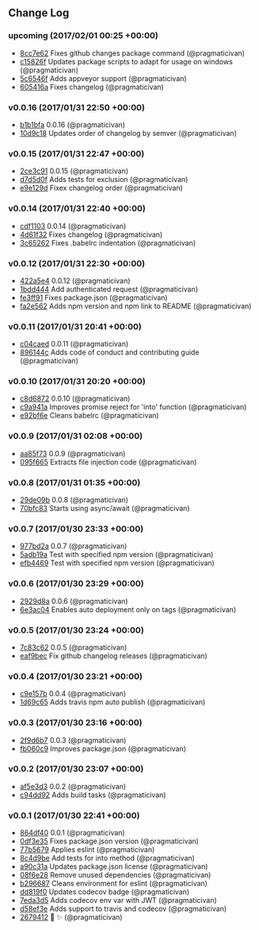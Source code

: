 ## Change Log

### upcoming (2017/02/01 00:25 +00:00)
- [8cc7e62](https://github.com/pragmaticivan/wizard/commit/8cc7e62d839ddf4a7ee6692a241e79419bd523ab) Fixes github changes package command (@pragmaticivan)
- [c15826f](https://github.com/pragmaticivan/wizard/commit/c15826ff34cbf0e6cc517d232d77d5483656da96) Updates package scripts to adapt for usage on windows (@pragmaticivan)
- [5c6546f](https://github.com/pragmaticivan/wizard/commit/5c6546f83b53109a131dcabce5d99461399ef06e) Adds appveyor support (@pragmaticivan)
- [605416a](https://github.com/pragmaticivan/wizard/commit/605416a77f9bb72e39ffb6850404ac99b5febbe9) Fixes changelog (@pragmaticivan)

### v0.0.16 (2017/01/31 22:50 +00:00)
- [b1b1bfa](https://github.com/pragmaticivan/wizard/commit/b1b1bfa54abaf069258d1b19843c75cd7c68913e) 0.0.16 (@pragmaticivan)
- [10d9c18](https://github.com/pragmaticivan/wizard/commit/10d9c18106dbee8e875ad21a93cb9019d4e52e87) Updates order of changelog by semver (@pragmaticivan)

### v0.0.15 (2017/01/31 22:47 +00:00)
- [2ce3c91](https://github.com/pragmaticivan/wizard/commit/2ce3c91331392535502c260a8aa069d0d5912688) 0.0.15 (@pragmaticivan)
- [d7d5d0f](https://github.com/pragmaticivan/wizard/commit/d7d5d0fe008effaf6e446613b639efab4599a7c5) Adds tests for exclusion (@pragmaticivan)
- [e9e129d](https://github.com/pragmaticivan/wizard/commit/e9e129d97fee1eef8b3ad62471abca09abde12ed) Fixex changelog order (@pragmaticivan)

### v0.0.14 (2017/01/31 22:40 +00:00)
- [cdf1103](https://github.com/pragmaticivan/wizard/commit/cdf1103a52b6cd749f8bc9099bd0b0f529648fea) 0.0.14 (@pragmaticivan)
- [4d61f32](https://github.com/pragmaticivan/wizard/commit/4d61f3208e9b888cef4708964556a4065c54debc) Fixes changelog (@pragmaticivan)
- [3c65262](https://github.com/pragmaticivan/wizard/commit/3c652623e142de5cf70a7cdd7d2d4601f30aec48) Fixes .babelrc indentation (@pragmaticivan)

### v0.0.12 (2017/01/31 22:30 +00:00)
- [422a5e4](https://github.com/pragmaticivan/wizard/commit/422a5e4e5d28c5ac5c68f9871e43f5a5ed0d6047) 0.0.12 (@pragmaticivan)
- [1bdd444](https://github.com/pragmaticivan/wizard/commit/1bdd444c96d0eedc47ba97b57d7af6586fe9830d) Add authenticated request (@pragmaticivan)
- [fe3ff91](https://github.com/pragmaticivan/wizard/commit/fe3ff91db1e23ff53a0b21cae3d469d9aecb6f39) Fixes package.json (@pragmaticivan)
- [fa2e562](https://github.com/pragmaticivan/wizard/commit/fa2e56212260580e8395de16249ca2c48ecb9d10) Adds npm version and npm link to README (@pragmaticivan)

### v0.0.11 (2017/01/31 20:41 +00:00)
- [c04caed](https://github.com/pragmaticivan/wizard/commit/c04caedf73db280140cc3676374bbf3d1553b152) 0.0.11 (@pragmaticivan)
- [896144c](https://github.com/pragmaticivan/wizard/commit/896144c27ba64eb62134f61e53f02aca3ddb0405) Adds code of conduct and contributing guide (@pragmaticivan)

### v0.0.10 (2017/01/31 20:20 +00:00)
- [c8d6872](https://github.com/pragmaticivan/wizard/commit/c8d6872fad8ed21e81dfa8f1629499c5791887b1) 0.0.10 (@pragmaticivan)
- [c9a941a](https://github.com/pragmaticivan/wizard/commit/c9a941a1da7a861323ce6cb921acaf05a9a8dfa5) Improves promise reject for 'into' function (@pragmaticivan)
- [e92bf6e](https://github.com/pragmaticivan/wizard/commit/e92bf6ea5764a0a4251700712c2a584bfe9738ee) Cleans babelrc (@pragmaticivan)

### v0.0.9 (2017/01/31 02:08 +00:00)
- [aa85f73](https://github.com/pragmaticivan/wizard/commit/aa85f734a7d24eb8b6ffdb8d25de44f0dad6b662) 0.0.9 (@pragmaticivan)
- [095f665](https://github.com/pragmaticivan/wizard/commit/095f6659cc0dfe5166ff004b2b3d9523b322f8ab) Extracts file injection code (@pragmaticivan)

### v0.0.8 (2017/01/31 01:35 +00:00)
- [29de09b](https://github.com/pragmaticivan/wizard/commit/29de09b2d66316e953c85c62f05aba3cf981de8a) 0.0.8 (@pragmaticivan)
- [70bfc83](https://github.com/pragmaticivan/wizard/commit/70bfc8329783042b7d34196a49031c86524b3084) Starts using async/await (@pragmaticivan)

### v0.0.7 (2017/01/30 23:33 +00:00)
- [977bd2a](https://github.com/pragmaticivan/wizard/commit/977bd2abd26c13ef9e23ae110000437296fc13b9) 0.0.7 (@pragmaticivan)
- [5adb19a](https://github.com/pragmaticivan/wizard/commit/5adb19aa1411ddf88cffcf633c53a87ff4d148d7) Test with specified npm version (@pragmaticivan)
- [efb4469](https://github.com/pragmaticivan/wizard/commit/efb4469cc0fdd0b199463d9c0fd33648e08a5954) Test with specified npm version (@pragmaticivan)

### v0.0.6 (2017/01/30 23:29 +00:00)
- [2929d8a](https://github.com/pragmaticivan/wizard/commit/2929d8a50f171ad1d21e79130735b0bf36d3865b) 0.0.6 (@pragmaticivan)
- [6e3ac04](https://github.com/pragmaticivan/wizard/commit/6e3ac049dbd2e4f881ca489fdd334cfd71bab23a) Enables auto deployment only on tags (@pragmaticivan)

### v0.0.5 (2017/01/30 23:24 +00:00)
- [7c83c62](https://github.com/pragmaticivan/wizard/commit/7c83c62ec02b3d12141fa663e20e04a92bc4c2d3) 0.0.5 (@pragmaticivan)
- [eaf9bec](https://github.com/pragmaticivan/wizard/commit/eaf9bec581f292c96de1faafb6c1077a682d49e1) Fix github changelog releases (@pragmaticivan)

### v0.0.4 (2017/01/30 23:21 +00:00)
- [c9e157b](https://github.com/pragmaticivan/wizard/commit/c9e157b87518064d062a493e55ea886bc041e7b7) 0.0.4 (@pragmaticivan)
- [1d69c65](https://github.com/pragmaticivan/wizard/commit/1d69c65765e5edae922af0b74675d2a3e3221801) Adds travis npm auto publish (@pragmaticivan)

### v0.0.3 (2017/01/30 23:16 +00:00)
- [2f9d6b7](https://github.com/pragmaticivan/wizard/commit/2f9d6b7cb6b52311c2bdc2c9fd6cd62a7245d412) 0.0.3 (@pragmaticivan)
- [fb060c9](https://github.com/pragmaticivan/wizard/commit/fb060c9447969f48cab110c653130f5432fb380c) Improves package.json (@pragmaticivan)

### v0.0.2 (2017/01/30 23:07 +00:00)
- [af5e3d3](https://github.com/pragmaticivan/wizard/commit/af5e3d37448871c03dbd6be2b215c71a5c4e6566) 0.0.2 (@pragmaticivan)
- [c94dd92](https://github.com/pragmaticivan/wizard/commit/c94dd9298e9d7449691f09c0112de8e2fc95ea1a) Adds build tasks (@pragmaticivan)

### v0.0.1 (2017/01/30 22:41 +00:00)
- [864df40](https://github.com/pragmaticivan/wizard/commit/864df40a9f001aeec9e9201e90b24a6feb0163a2) 0.0.1 (@pragmaticivan)
- [0df3e35](https://github.com/pragmaticivan/wizard/commit/0df3e35254603527a15cb5b188d53d8d3a309994) Fixes package.json version (@pragmaticivan)
- [77b5679](https://github.com/pragmaticivan/wizard/commit/77b5679835b597ae101576c97c0ba46cf92a5be4) Applies eslint (@pragmaticivan)
- [8c4d9be](https://github.com/pragmaticivan/wizard/commit/8c4d9bee80bf8ac2cada3013b24082cffdad2568) Add tests for into method (@pragmaticivan)
- [a90c31a](https://github.com/pragmaticivan/wizard/commit/a90c31a4a178e2aa3d2ea1240c71d97271bf1e52) Updates package.json license (@pragmaticivan)
- [08f6e28](https://github.com/pragmaticivan/wizard/commit/08f6e2815b3a02133153a8331e2d9d6108bb584a) Remove unused dependencies (@pragmaticivan)
- [b296687](https://github.com/pragmaticivan/wizard/commit/b2966879175b29e5fa89b625ac3092e35c04ce8a) Cleans environment for eslint (@pragmaticivan)
- [dd819f0](https://github.com/pragmaticivan/wizard/commit/dd819f0fc6f9b925ed63cb7ec209ea5009f1d028) Updates codecov badge (@pragmaticivan)
- [7eda3d5](https://github.com/pragmaticivan/wizard/commit/7eda3d5ebf916f90a71e62960b146f673ad7db45) Adds codecov env var with JWT (@pragmaticivan)
- [d58ef3e](https://github.com/pragmaticivan/wizard/commit/d58ef3eda0116512be4e5c3162b0a8d055ea46d0) Adds support to travis and codecov (@pragmaticivan)
- [2679412](https://github.com/pragmaticivan/wizard/commit/2679412f33bdad1b98cfe6d6fbc64324d3ab26e5) 🎩 ✨ (@pragmaticivan)